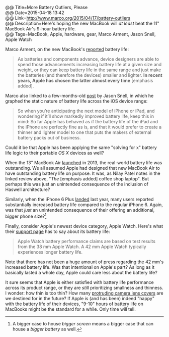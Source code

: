 @@ Title=More Battery Outliers, Please  
@@ Date=2015-04-18 13:42  
@@ Link=http://www.marco.org/2015/04/17/battery-outliers  
@@ Description=Here's hoping the new MacBook will *at least* beat the 11" MacBook Air's 9-hour battery life.  
@@ Tags=MacBook, Apple, hardware, gear, Marco Arment, Jason Snell, Apple Watch  

Marco Arment, on the new MacBook's [reported][anandtech] battery life:
>As batteries and components advance, device designers are able to spend those advancements increasing battery life at a given size and weight, or they can keep battery life in the same range and just make the batteries (and therefore the devices) smaller and lighter. **In recent years, Apple has chosen the latter almost every time** [emphasis added].

Marco also linked to a few-months-old [post][sixcolors] by Jason Snell, in which he graphed the static nature of battery life across the iOS device range:
>So when you’re anticipating the next model of iPhone or iPad, and wondering if it’ll show markedly improved battery life, keep this in mind: So far Apple has behaved as if the battery life of the iPad and the iPhone are perfectly fine as is, and that it would prefer to create a thinner and lighter model to one that puts the makers of external battery packs out of business.

Could it be that Apple has been applying the same "solving for x" battery life logic to their portable *OS X* devices as well?

When the 13" MacBook Air [launched][theverge] in 2013, the real-world battery life was outstanding. We all assumed Apple had designed that new MacBook Air to have outstanding battery life on purpose. It was, as Nilay Patel notes in the linked review above, "*The* [emphasis added] coffee shop laptop". But perhaps this was just an unintended consequence of the inclusion of Haswell architecture? 

Similarly, when the iPhone 6 Plus [landed][theverge 2] last year, many users reported substantially increased battery life compared to the regular iPhone 6. Again, was that *just* an unintended consequence of their offering an additional, bigger phone size?[^ab]

Finally, consider Apple's newest device category, Apple Watch. Here's what their [support page][apple] has to say about its battery life:
>Apple Watch battery performance claims are based on test results from the 38 mm Apple Watch. A 42 mm Apple Watch typically experiences longer battery life.

Note that there has not been a huge amount of press regarding the 42 mm's increased battery life. Was that intentional on Apple's part? As long as it basically lasted a whole day, Apple could care less about the battery life? 

It sure seems that Apple is either satisfied with battery life performance across its product range, or they are *still* prioritizing smallness and thinness. I wonder: how thin is too thin? How many [protruding camera lens covers][forbes] are we destined for in the future? If Apple is (and has been) indeed "happy" with the battery life of their devices, "9-10" hours of battery life on MacBooks might be the standard for a while. Only time will tell.

[^ab]: A bigger case to house *bigger screen* means a bigger case that can house a *bigger battery* as well.

[anandtech]: http://www.anandtech.com/show/9136/the-2015-macbook-review/11
[apple]: https://www.apple.com/watch/battery.html
[forbes]: http://www.forbes.com/sites/gordonkelly/2014/09/16/iphone-6-camera-bulge/
[sixcolors]: http://sixcolors.com/post/2015/01/battery-life-apples-solving-for-x/
[theverge]: http://www.theverge.com/2013/6/17/4436332/macbook-air-review-13-inch-2013
[theverge 2]: http://www.theverge.com/2014/9/16/6155009/apple-iphone-6-plus-review
